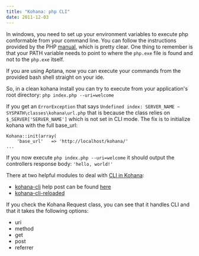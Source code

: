 ```yaml
---
title: "Kohana: php CLI"
date: 2011-12-03
---
```



In windows, you need to set up your environment variables to execute php conformable from your command line.
You can follow the instructions provided by the PHP [manual](http://php.net/manual/en/install.windows.commandline.php), which is pretty clear. One thing to remember is that your PATH variable needs to point to where the `php.exe` file is found and not to the `php.exe` itself.

If you are using Aptana, now you can execute your commands from the provided bash shell straight on your ide.

So, in a clean kohana install you can try to execute from your application's root directory:
`php index.php --uri=welcome`

If you get an `ErrorException` that says `Undefined index: SERVER_NAME ~ SYSPATH\classes\kohana\url.php` that is because the class relies on `$_SERVER['SERVER_NAME']` which is not set in CLI mode. The fix is to initialize kohana with the full base_url:

    Kohana::init(array(	
    	'base_url'   => 'http://localhost/kohana/'
    ...

If you now execute `php index.php --uri=welcome` it should output the controllers response body: `'hello, world!'`

There at two helpful modules to deal with [CLI in Kohana](http://kohanaframework.org/3.0/guide/api/CLI):

*    [kohana-cli](https://github.com/OpenBuildings/kohana-cli) help post can be found [here](http://ivank.github.com/blog/2011/11/command-line-interfaces-rule/)
*    [kohana-cli-reloaded](https://github.com/sebicas/kohana-cli-reloaded)

If you check the Kohana Request class, you can see that it handles CLI and that it takes the following options:

*    uri
*    method
*    get
*    post
*    referrer
